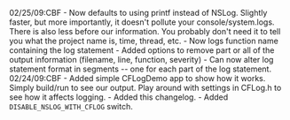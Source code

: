 02/25/09:CBF
	- Now defaults to using printf instead of NSLog. Slightly faster, but more
		importantly, it doesn't pollute your console/system.logs. There is also 
		less before our information. You probably don't need
		it to tell you what the project name is, time, thread, etc.
	- Now logs function name containing the log statement
	- Added options to remove part or all of the output information (filename,
		line, function, severity)
	- Can now alter log statement format in segments -- one for each part of
	the log statement.
02/24/09:CBF
	- Added simple CFLogDemo app to show how it works. Simply build/run to see
		our output. Play around with settings in CFLog.h to see how it affects
		logging.
	- Added this changelog.
	- Added `DISABLE_NSLOG_WITH_CFLOG` switch.
